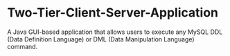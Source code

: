 # Two-Tier-Client-Server-Application
A Java GUI-based application that allows users to execute any MySQL DDL (Data Definition Language) or DML (Data Manipulation Language) command.
